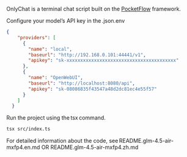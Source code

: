 OnlyChat is a terminal chat script built on the [PocketFlow](https://github.com/The-Pocket/PocketFlow-Typescript) framework.

Configure your model’s API key in the .json.env
```json
{
    "providers": [
      {
        "name": "local",
        "baseurl": "http://192.168.0.101:44441/v1",
        "apikey": "sk-xxxxxxxxxxxxxxxxxxxxxxxxxxxxxxxxxxxxxxxx"
      },
      {
        "name": "OpenWebUI",
        "baseurl": "http://localhost:8080/api",
        "apikey": "sk-08086835f43547a48d2dc81ec4e55f57"
      }
    ]
  }
```

Run the project using the tsx command.
```bash
tsx src/index.ts
```

For detailed information about the code, see README.glm-4.5-air-mxfp4.en.md OR README.glm-4.5-air-mxfp4.zh.md